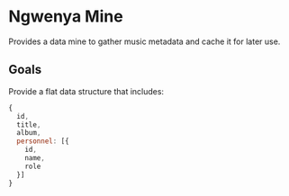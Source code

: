 # Ngwenya Mine

Provides a data mine to gather music metadata and cache it for later use.

## Goals

Provide a flat data structure that includes:

```js
{
  id,
  title,
  album,
  personnel: [{
    id,
    name,
    role
  }]
}
```
